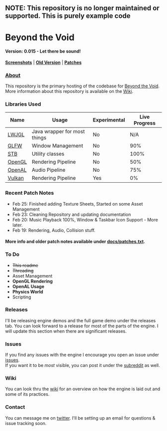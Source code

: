 ## NOTE: This repository is no longer maintained or supported. This is purely example code

# Beyond the Void
#### Version: 0.015 - Let there be sound!
**[Screenshots](https://github.com/Tek256/Beyond-the-Void/blob/master/docs/screenshots.md)** | **[Old Version](https://github.com/Tek256/Beyond-the-Void-Old)** | **[Patches](https://github.com/Tek256/Beyond-the-Void/blob/master/docs/patches.txt)**

### [About](https://tek256.com/about-btv/)
This repository is the primary hosting of the codebase for [Beyond the Void](http://tek256.com/about-btv).  
More information about this repository is available on the [Wiki](https://github.com/Tek256/Beyond-the-Void/wiki).  

### Libraries Used
| Name | Usage | Experimental | Live Progress |
| ---- | ----- | ------------ | ------------- |
| [LWJGL](http://www.lwjgl.org/)            | Java wrapper for most things        | No  | N/A  |
| [GLFW](http://www.glfw.org/)              | Window Management                   | No  | 90%  |
| [STB](https://github.com/nothings/stb)    | Utility classes                     | No  | 100% |
| [OpenGL](https://www.opengl.org/)         | Rendering Pipeline                  | No  | 50%  |
| [OpenAL](https://www.openal.org/)         | Audio Pipeline                      | No  | 75%  |
| [Vulkan](https://www.khronos.org/vulkan/) | Rendering Pipeline                  | Yes | 0%   |

### Recent Patch Notes
* Feb 25: Finished adding Texture Sheets, Started on some Asset Management
* Feb 23: Cleaning Repository and updating documentation
* Feb 20: Music Playback 100%, Window & Taskbar Icon Support - More later.
* Feb 19: Rendering, Audio, Collision stuff.

#### More info and older patch notes available under [docs/patches.txt](https://github.com/Tek256/Beyond-the-Void/blob/master/docs/patches.txt).

### To Do
* ~~This readme~~
* ~~Threading~~
* Asset Management
* **OpenGL Rendering**
* **OpenAL Usage**
* **Physics World**
* Scripting

### Releases
I'll be releasing engine demos and the full game demo under the releases tab. You can look forward to a release for most of the parts of the engine. I will update this section when there are significant releases.

### Issues
If you find any issues with the engine I encourage you open an issue under [issues](https://github.com/Tek256/Beyond-The-Void/issues).  
If you want it to be *most* visible, you can post it under the [subreddit](http://www.reddit.com/r/beyondthevoid) as well.

### Wiki
You can look thru the [wiki](https://github.com/Tek256/Beyond-The-Void/wiki) for an overview on how the engine is laid out and some of its practices.

### Contact
You can message me on [twitter](http://www.twitter.com/tek256). I'll be setting up an email for questions & issue tracking soon.
